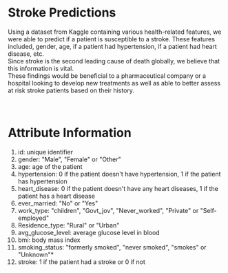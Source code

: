 # Stroke Predictions

Using a dataset from Kaggle containing various health-related features, we were able to predict if a patient is susceptible to a stroke. These features included, gender, age, if a patient had hypertension, if a patient had heart disease, etc.
<br>
Since stroke is the second leading cause of death globally, we believe that this information is vital.
<br>
These findings would be beneficial to a pharmaceutical company or a hospital looking to develop new treatments as well as able to better assess at risk stroke patients based on their history.
<br>
<br>
<br>
# Attribute Information
1) id: unique identifier
2) gender: "Male", "Female" or "Other"
3) age: age of the patient
4) hypertension: 0 if the patient doesn't have hypertension, 1 if the patient has hypertension
5) heart_disease: 0 if the patient doesn't have any heart diseases, 1 if the patient has a heart disease
6) ever_married: "No" or "Yes"
7) work_type: "children", "Govt_jov", "Never_worked", "Private" or "Self-employed"
8) Residence_type: "Rural" or "Urban"
9) avg_glucose_level: average glucose level in blood
10) bmi: body mass index
11) smoking_status: "formerly smoked", "never smoked", "smokes" or "Unknown"*
12) stroke: 1 if the patient had a stroke or 0 if not
